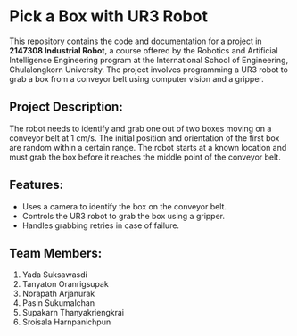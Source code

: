 # Pick a Box with UR3 Robot

This repository contains the code and documentation for a project in **2147308 Industrial Robot**, a course offered by the Robotics and Artificial Intelligence Engineering program at the International School of Engineering, Chulalongkorn University. The project involves programming a UR3 robot to grab a box from a conveyor belt using computer vision and a gripper.

## Project Description:

The robot needs to identify and grab one out of two boxes moving on a conveyor belt at 1 cm/s. The initial position and orientation of the first box are random within a certain range. The robot starts at a known location and must grab the box before it reaches the middle point of the conveyor belt.

## Features:

- Uses a camera to identify the box on the conveyor belt.
- Controls the UR3 robot to grab the box using a gripper.
- Handles grabbing retries in case of failure.

## Team Members:

1. Yada Suksawasdi
2. Tanyaton Oranrigsupak 
3. Norapath Arjanurak 
4. Pasin Sukumalchan
5. Supakarn Thanyakriengkrai
6. Sroisala Harnpanichpun
